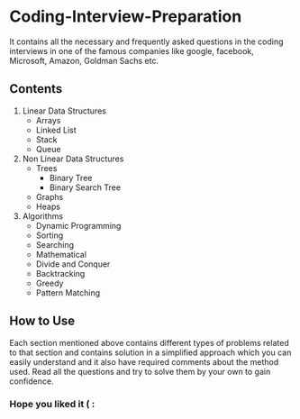 # Coding-Interview-Preparation
It contains all the necessary and frequently asked questions in the coding interviews in one of the famous companies like google,
facebook, Microsoft, Amazon, Goldman Sachs etc.
## Contents
1. Linear Data Structures
    * Arrays
    * Linked List
    * Stack
    * Queue
2. Non Linear Data Structures
    * Trees
        * Binary Tree
        * Binary Search Tree
    * Graphs
    * Heaps
3. Algorithms
    * Dynamic Programming
    * Sorting
    * Searching
    * Mathematical
    * Divide and Conquer
    * Backtracking
    * Greedy
    * Pattern Matching
## How to Use
Each section mentioned above contains different types of problems related to that section and contains solution in a simplified approach
which you can easily understand and it also have required comments about the method used. Read all the questions and try to solve them by
your own to gain confidence.
### Hope you liked it ( :
